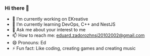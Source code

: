 ### Hi there 👋


- 🔭 I’m currently working on EKreative
- 🌱 I’m currently learning DevOps, C++ and NestJS
- 💬 Ask me about your interest to me
- 📫 How to reach me: eduard.zadorozhnsj20102002@gmail.com
- 😄 Pronouns: Ed
- ⚡ Fun fact: Like coding, creating games and creating music
